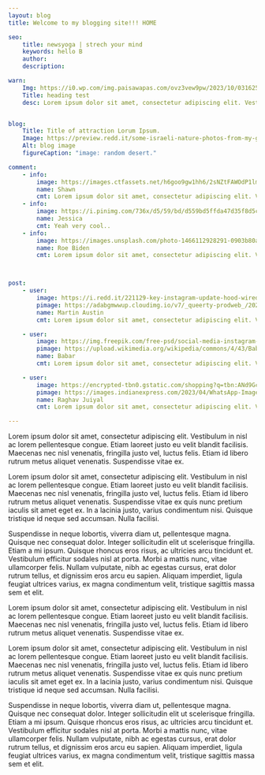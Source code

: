```yaml
---
layout: blog
title: Welcome to my blogging site!!! HOME

seo:
    title: newsyoga | strech your mind
    keywords: hello B
    author:
    description:

warn:
    Img: https://i0.wp.com/img.paisawapas.com/ovz3vew9pw/2023/10/03162502/Durga-Maa-Face-Drawing.jpg?resize=354%2C316&ssl=1
    Title: heading test
    desc: Lorem ipsum dolor sit amet, consectetur adipiscing elit. Vestibulum in nisl ac lorem pellentesque congue. Etiam laoreet justo eu velit blandit facilisis. Maecenas nec nisl venenatis, fringilla justo vel, luctus felis. Etiam id libero rutrum metus aliquet venenatis. Suspendisse vitae ex.


blog:
    Title: Title of attraction Lorum Ipsum.
    Image: https://preview.redd.it/some-israeli-nature-photos-from-my-gallery-v0-ri1tjargg2gc1.jpg?width=640&crop=smart&auto=webp&s=fd881d9ea95f39797e9aba2ad6ad784a9e47f3b7
    Alt: blog image
    figureCaption: "image: random desert."

comment:
    - info:
        image: https://images.ctfassets.net/h6goo9gw1hh6/2sNZtFAWOdP1lmQ33VwRN3/24e953b920a9cd0ff2e1d587742a2472/1-intro-photo-final.jpg?w=1200&h=992&fl=progressive&q=70&fm=jpg
        name: Shawn
        cmt: Lorem ipsum dolor sit amet, consectetur adipiscing elit. Vestibulum in nisl ac lorem pellentesque congue. Etiam laoreet justo eu velit blandit facilisis. Maecenas nec nisl venenatis, fringilla justo vel, luctus felis. Etiam id libero rutrum metus aliquet venenatis. Suspendisse vitae ex.  
    - info:
        image: https://i.pinimg.com/736x/d5/59/bd/d559bd5ffda47d35f8d5ce8de8d6f325.jpg
        name: Jessica
        cmt: Yeah very cool..
    - info:
        image: https://images.unsplash.com/photo-1466112928291-0903b80a9466?q=80&w=1000&auto=format&fit=crop&ixlib=rb-4.0.3&ixid=M3wxMjA3fDB8MHxzZWFyY2h8MTB8fHByb2ZpbGV8ZW58MHx8MHx8fDA%3D
        name: Roe Biden
        cmt: Lorem ipsum dolor sit amet, consectetur adipiscing elit. Vestibulum in nisl ac lorem pellentesque congue. Etiam laoreet justo eu velit blandit facilisis. Maecenas nec nisl venenatis, fringilla justo vel, luctus felis. Etiam id libero rutrum metus aliquet venenatis. Suspendisse vitae ex.



post:
    - user:
        image: https://i.redd.it/221129-key-instagram-update-hood-wired-earphones-v0-z2ndsa11mv2a1.jpg?width=1440&format=pjpg&auto=webp&s=6eeba3cde46744c12c2a9a566f465f1d755eb7ea
        pimage: https://adabgmwwup.cloudimg.io/v7/_queerty-prodweb_/2023/04/austin-martin.png?auto=format&auto=compress&fit=crop&gravity=face&w=1200&h=630&force_format=jpeg&wat=1&wat_gravity=southeast&wat_pad=70
        name: Martin Austin
        cmt: Lorem ipsum dolor sit amet, consectetur adipiscing elit. Vestibulum in nisl ac lorem pellentesque congue.

    - user:
        image: https://img.freepik.com/free-psd/social-media-instagram-post-template_47618-73.jpg
        pimage: https://upload.wikimedia.org/wikipedia/commons/4/43/Babar_azam_2023.jpg
        name: Babar
        cmt: Lorem ipsum dolor sit amet, consectetur adipiscing elit. Vestibulum in nisl ac lorem pellentesque congue.

    - user:
        image: https://encrypted-tbn0.gstatic.com/shopping?q=tbn:ANd9GcSGdLYS9qaBhMLJGNGpNRGHKdwukwIk4tb7fajndyYxdv3n_B_MLUog4QCmMDLq6P2vWvw86ZpDWD7pl5MNvDwh5LofRBscTNEVh__K4aYsnBxuChxecx9o&usqp=CAE
        pimage: https://images.indianexpress.com/2023/04/WhatsApp-Image-2023-04-20-at-2.22.05-PM.jpeg?w=414
        name: Raghav Juiyal
        cmt: Lorem ipsum dolor sit amet, consectetur adipiscing elit. Vestibulum in nisl ac lorem pellentesque congue.

---
```

<p>
Lorem ipsum dolor sit amet, consectetur adipiscing elit. Vestibulum in nisl ac lorem pellentesque congue. Etiam laoreet justo eu velit blandit facilisis. Maecenas nec nisl venenatis, fringilla justo vel, luctus felis. Etiam id libero rutrum metus aliquet venenatis. Suspendisse vitae ex.
</p>

<p>
Lorem ipsum dolor sit amet, consectetur adipiscing elit. Vestibulum in nisl ac lorem pellentesque congue. Etiam laoreet justo eu velit blandit facilisis. Maecenas nec nisl venenatis, fringilla justo vel, luctus felis. Etiam id libero rutrum metus aliquet venenatis. Suspendisse vitae ex quis nunc pretium iaculis sit amet eget ex. In a lacinia justo, varius condimentum nisi. Quisque tristique id neque sed accumsan.
Nulla facilisi. 
</p>

<p>
Suspendisse in neque lobortis, viverra diam ut, pellentesque magna. Quisque nec consequat dolor. Integer sollicitudin elit ut scelerisque fringilla. Etiam a mi ipsum. Quisque rhoncus eros risus, ac ultricies arcu tincidunt et. Vestibulum efficitur sodales nisl at porta. Morbi a mattis nunc, vitae ullamcorper felis. Nullam vulputate, nibh ac egestas cursus, erat dolor rutrum tellus, et dignissim eros arcu eu sapien. Aliquam imperdiet, ligula feugiat ultrices varius, ex magna condimentum velit, tristique sagittis massa sem et elit.
</p>

<p>
Lorem ipsum dolor sit amet, consectetur adipiscing elit. Vestibulum in nisl ac lorem pellentesque congue. Etiam laoreet justo eu velit blandit facilisis. Maecenas nec nisl venenatis, fringilla justo vel, luctus felis. Etiam id libero rutrum metus aliquet venenatis. Suspendisse vitae ex.
</p>

<p>
Lorem ipsum dolor sit amet, consectetur adipiscing elit. Vestibulum in nisl ac lorem pellentesque congue. Etiam laoreet justo eu velit blandit facilisis. Maecenas nec nisl venenatis, fringilla justo vel, luctus felis. Etiam id libero rutrum metus aliquet venenatis. Suspendisse vitae ex quis nunc pretium iaculis sit amet eget ex. In a lacinia justo, varius condimentum nisi. Quisque tristique id neque sed accumsan.
Nulla facilisi. 
</p>

<p>
Suspendisse in neque lobortis, viverra diam ut, pellentesque magna. Quisque nec consequat dolor. Integer sollicitudin elit ut scelerisque fringilla. Etiam a mi ipsum. Quisque rhoncus eros risus, ac ultricies arcu tincidunt et. Vestibulum efficitur sodales nisl at porta. Morbi a mattis nunc, vitae ullamcorper felis. Nullam vulputate, nibh ac egestas cursus, erat dolor rutrum tellus, et dignissim eros arcu eu sapien. Aliquam imperdiet, ligula feugiat ultrices varius, ex magna condimentum velit, tristique sagittis massa sem et elit.
</p>